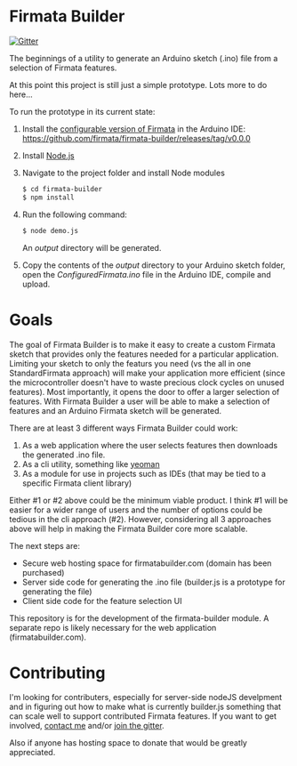 Firmata Builder
===

[![Gitter](https://badges.gitter.im/Join%20Chat.svg)](https://gitter.im/firmata/firmata-builder?utm_source=badge&utm_medium=badge&utm_campaign=pr-badge&utm_content=badge)

The beginnings of a utility to generate an Arduino sketch (.ino) file from a selection of Firmata features.

At this point this project is still just a simple prototype. Lots more to do here...

To run the prototype in its current state:

1. Install the [configurable version of Firmata](https://github.com/firmata/arduino/tree/configurable) in the Arduino IDE: https://github.com/firmata/firmata-builder/releases/tag/v0.0.0
2. Install [Node.js](http://nodejs.org)
3. Navigate to the project folder and install Node modules

    ```bash
    $ cd firmata-builder
    $ npm install
    ```

4. Run the following command:

    ```bash
    $ node demo.js
    ```

    An *output* directory will be generated.

5. Copy the contents of the *output* directory to your Arduino sketch folder, open the *ConfiguredFirmata.ino* file in the Arduino IDE, compile and upload.

Goals
===

The goal of Firmata Builder is to make it easy to create a custom Firmata sketch that provides
only the features needed for a particular application. Limiting your sketch to
only the featurs you need (vs the all in one StandardFirmata approach) will make
your application more efficient (since the microcontroller doesn't have to waste precious clock
cycles on unused features). Most importantly, it opens the door to offer a larger selection of features.
With Firmata Builder a user will be able to make a selection of features and an Arduino Firmata
sketch will be generated.

There are at least 3 different ways Firmata Builder could work:

1. As a web application where the user selects features then downloads the generated .ino file.
2. As a cli utility, something like [yeoman](http://yeoman.io/)
3. As a module for use in projects such as IDEs (that may be tied to a specific Firmata client library)

Either #1 or #2 above could be the minimum viable product. I think #1 will be easier for a
wider range of users and the number of options could be tedious in the cli approach (#2). However,
considering all 3 approaches above will help in making the Firmata Builder core more scalable.

The next steps are:
- Secure web hosting space for firmatabuilder.com (domain has been purchased)
- Server side code for generating the .ino file (builder.js is a prototype for generating the file)
- Client side code for the feature selection UI

This repository is for the development of the firmata-builder module. A separate repo is likely
necessary for the web application (firmatabuilder.com).

Contributing
===

I'm looking for contributers, especially for server-side nodeJS develpment and in figuring out
how to make what is currently builder.js something that can scale well to support
contributed Firmata features. If you want to get involved, [contact me](https://github.com/soundanalogous) and/or [join the gitter](https://gitter.im/firmata/firmata-builder?utm_source=badge&utm_medium=badge&utm_campaign=pr-badge&utm_content=badge).

Also if anyone has hosting space to donate that would be greatly appreciated.
